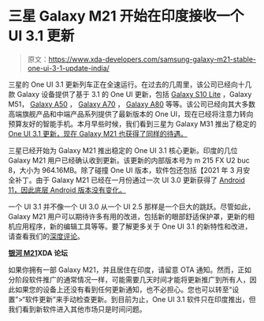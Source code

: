 # 三星 Galaxy M21 开始在印度接收一个 UI 3.1 更新

> 原文：<https://www.xda-developers.com/samsung-galaxy-m21-stable-one-ui-3-1-update-india/>

三星的 One UI 3.1 更新列车正在全速运行。在过去的几周里，该公司已经向十几款 Galaxy 设备提供了基于 3.1 的 One UI 更新，包括 [Galaxy S10 Lite](https://www.xda-developers.com/samsung-galaxy-s10-lite-m51-android-11-one-ui-3-1/) ，Galaxy M51， [Galaxy A50](https://www.xda-developers.com/samsung-galaxy-a50-a50s-one-ui-3-1-android-11/) ， [Galaxy A70](https://www.xda-developers.com/samsung-galaxy-a70-one-ui-3-1-update-android-11/) ， [Galaxy A80](https://www.xda-developers.com/samsung-galaxy-a40-a80-one-ui-3-1-android-11/) 等等。该公司已经向其大多数高端旗舰产品和中端产品系列提供了最新版本的 One UI，现在已经将注意力转向预算友好的智能手机。本月早些时候，我们看到三星为 Galaxy M31 推出了稳定的 [One UI 3.1 更新，现在 Galaxy M21 也获得了同样的待遇。](https://www.xda-developers.com/one-ui-3-1-update-live-samsung-galaxy-m31-galaxy-a42-5g/)

三星已经开始为 Galaxy M21 推出稳定的 One UI 3.1 核心更新。印度的几位 Galaxy M21 用户已经确认收到更新。该更新的内部版本号为 m 215 FX U2 buc 8，大小为 964.16MB。除了碰撞 One UI 版本，软件包还包括【2021 年 3 月安全补丁。由于 Galaxy M21 已经在一月份通过一次 UI 3.0 更新获得了 [Android 11，因此底层 Android 版本没有变化。](https://www.xda-developers.com/samsung-galaxy-note-10-lite-m21-f41-one-ui-3-0-android-11/)

一个 UI 3.1 并不像一个 UI 3.0 从一个 UI 2.5 那样是一个巨大的跳跃。尽管如此，Galaxy M21 用户可以期待许多有用的改进，包括新的眼部舒适保护罩，更新的相机应用程序，新的编辑工具等等。要了解更多关于 One UI 3.1 的新特性和改进，请查看我们的[深度评论](https://www.xda-developers.com/samsung-one-ui-3-1-features-changes/)。

**[银河 M21](https://forum.xda-developers.com/c/samsung-galaxy-m21.11849/)XDA 论坛**

如果你拥有一部 Galaxy M21，并且居住在印度，请留意 OTA 通知。然而，正如分阶段软件推广的通常情况一样，可能需要几天时间才能将更新推广到所有人，因此如果您的设备上还没有看到任何更新通知，也不必担心。您也可以转至“设置”>“软件更新”来手动检查更新。到目前为止，One UI 3.1 软件只在印度推出，但我们看到新软件进入其他市场只是时间问题。